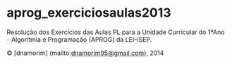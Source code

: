 # aprog_exerciciosaulas2013

Resolução dos Exercícios das Aulas PL para a Unidade Curricular do 1ºAno - Algoritmia e Programação (APROG) da LEI-ISEP.

© [dnamorim] (mailto:dnamorim95@gmail.com), 2014
